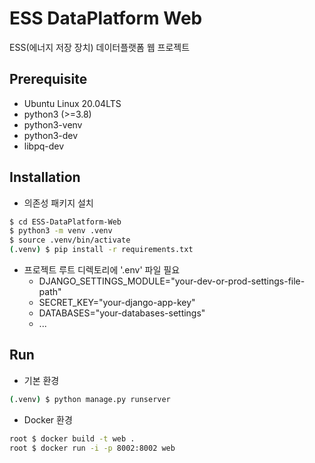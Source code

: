 # ESS DataPlatform Web

ESS(에너지 저장 장치) 데이터플랫폼 웹 프로젝트

## Prerequisite
- Ubuntu Linux 20.04LTS
- python3 (>=3.8)
- python3-venv
- python3-dev
- libpq-dev

## Installation

- 의존성 패키지 설치

```sh
$ cd ESS-DataPlatform-Web
$ python3 -m venv .venv
$ source .venv/bin/activate
(.venv) $ pip install -r requirements.txt
```

- 프로젝트 루트 디렉토리에 '.env' 파일 필요
  - DJANGO_SETTINGS_MODULE="your-dev-or-prod-settings-file-path"
  - SECRET_KEY="your-django-app-key"
  - DATABASES="your-databases-settings"
  - ...

## Run
- 기본 환경
```sh
(.venv) $ python manage.py runserver
```

- Docker 환경
```sh
root $ docker build -t web .
root $ docker run -i -p 8002:8002 web
```